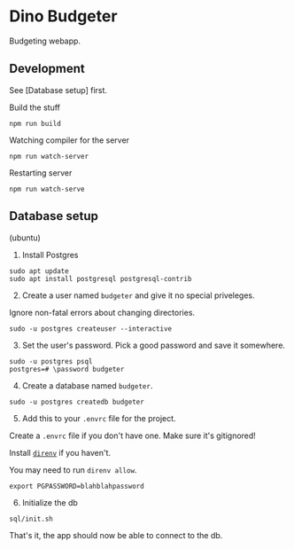 # Dino Budgeter
Budgeting webapp.

## Development

See [Database setup] first.

Build the stuff
```
npm run build
```

Watching compiler for the server
```
npm run watch-server
```

Restarting server
```
npm run watch-serve
```

## Database setup
(ubuntu)

1. Install Postgres
```
sudo apt update
sudo apt install postgresql postgresql-contrib
```

2. Create a user named `budgeter` and give it no special priveleges.

Ignore non-fatal errors about changing directories.
```
sudo -u postgres createuser --interactive
```

3. Set the user's password. Pick a good password and save it somewhere.
```
sudo -u postgres psql
postgres=# \password budgeter
```

4. Create a database named `budgeter`.
```
sudo -u postgres createdb budgeter
```

5. Add this to your `.envrc` file for the project.

Create a `.envrc` file if you don't have one. Make sure it's gitignored!

Install [`direnv`](https://direnv.net/) if you haven't.

You may need to run `direnv allow`.

```
export PGPASSWORD=blahblahpassword
```

6. Initialize the db
```
sql/init.sh
```

That's it, the app should now be able to connect to the db.
